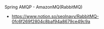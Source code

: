 Spring AMQP - AmazonMQ(RabbitMQ)

- https://www.notion.so/seolnavy/RabbitMQ-0fc6f269f2804c8baf94a8679ce49c9a

